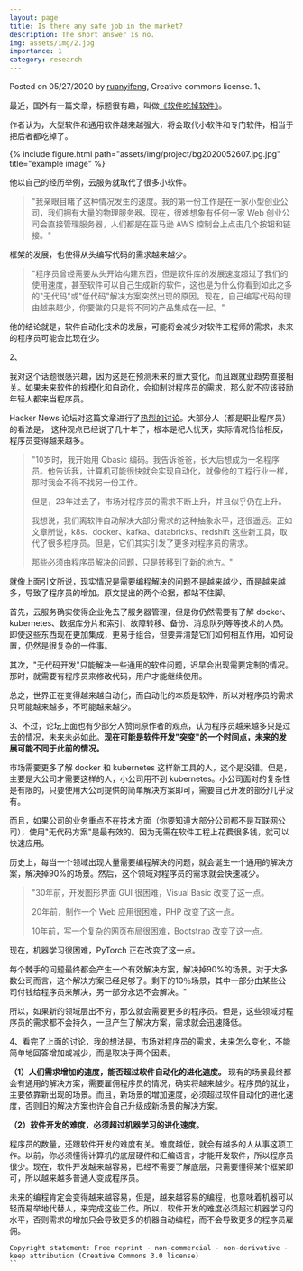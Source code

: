 ```yaml
---
layout: page
title: Is there any safe job in the market?
description: The short answer is no. 
img: assets/img/2.jpg
importance: 1
category: research
---
```


Posted on 05/27/2020 by [ruanyifeng](https://www.ruanyifeng.com/blog/2020/05/will-programmers-increase.html), Creative commons license. 
1、

最近，国外有一篇文章，标题很有趣，叫做[《软件吃掉软件》](https://themargins.substack.com/p/software-will-eat-software-in-a-remote)。

作者认为，大型软件和通用软件越来越强大，将会取代小软件和专门软件，相当于把后者都吃掉了。

{% include figure.html path="assets/img/project/bg2020052607.jpg.jpg" title="example image"  %}

他以自己的经历举例，云服务就取代了很多小软件。

> "我亲眼目睹了这种情况发生的速度。我的第一份工作是在一家小型创业公司，我们拥有大量的物理服务器。现在，很难想象有任何一家 Web 创业公司会直接管理服务器，人们都是在亚马逊 AWS 控制台上点击几个按钮和链接。"

框架的发展，也使得从头编写代码的需求越来越少。

> "程序员曾经需要从头开始构建东西，但是软件库的发展速度超过了我们的使用速度，甚至软件可以自己生成新的软件，这也是为什么你看到如此之多的"无代码"或"低代码"解决方案突然出现的原因。现在，自己编写代码的理由越来越少，你要做的只是将不同的产品集成在一起。"

他的结论就是，软件自动化技术的发展，可能将会减少对软件工程师的需求，未来的程序员可能会比现在少。

2、

我对这个话题很感兴趣，因为这是在预测未来的重大变化，而且跟就业趋势直接相关。如果未来软件的规模化和自动化，会抑制对程序员的需求，那么就不应该鼓励年轻人都来当程序员。

Hacker News 论坛对这篇文章进行了[热烈的讨论](https://news.ycombinator.com/item?id=23297463)。大部分人（都是职业程序员）的看法是， 这种观点已经说了几十年了，根本是杞人忧天，实际情况恰恰相反，程序员变得越来越多。

> "10岁时，我开始用 Qbasic 编码。我告诉爸爸，长大后想成为一名程序员。他告诉我，计算机可能很快就会实现自动化，就像他的工程行业一样，那时我会不得不找另一份工作。
>
> 但是，23年过去了，市场对程序员的需求不断上升，并且似乎仍在上升。
> 
> 我想说，我们离软件自动解决大部分需求的这种抽象水平，还很遥远。正如文章所说，k8s、docker、kafka、databricks、redshift 这些新工具，取代了很多程序员。但是，它们其实引发了更多对程序员的需求。
> 
> 那些必须由程序员解决的问题，只是转移到了新的地方。"

就像上面引文所说，现实情况是需要编程解决的问题不是越来越少，而是越来越多，导致了程序员的增加。原文提出的两个论据，都站不住脚。

首先，云服务确实使得企业免去了服务器管理，但是你仍然需要有了解 docker、kubernetes、数据库分片和索引、故障转移、备份、消息队列等等技术的人员。即使这些东西现在更加集成，更易于组合，但要弄清楚它们如何相互作用，如何设置，仍然是很复杂的一件事。

其次，"无代码开发"只能解决一些通用的软件问题，迟早会出现需要定制的情况。那时，就需要有程序员来修改代码，用户才能继续使用。

总之，世界正在变得越来越自动化，而自动化的本质是软件，所以对程序员的需求只可能越来越多，不可能越来越少。

3、不过，论坛上面也有少部分人赞同原作者的观点，认为程序员越来越多只是过去的情况，未来未必如此。**现在可能是软件开发"突变"的一个时间点，未来的发展可能不同于此前的情况。**

市场需要更多了解 docker 和 kubernetes 这样新工具的人，这个是没错。但是，主要是大公司才需要这样的人，小公司用不到 kubernetes。小公司面对的复杂性是有限的，只要使用大公司提供的简单解决方案即可，需要自己开发的部分几乎没有。

而且，如果公司的业务重点不在技术方面（你要知道大部分公司都不是互联网公司），使用"无代码方案"是最有效的。因为无需在软件工程上花费很多钱，就可以快速应用。

历史上，每当一个领域出现大量需要编程解决的问题，就会诞生一个通用的解决方案，解决掉90%的场景。然后，这个领域对程序员的需求就会快速减少。

> "30年前，开发图形界面 GUI 很困难，Visual Basic 改变了这一点。
>
> 20年前，制作一个 Web 应用很困难，PHP 改变了这一点。
>
> 10年前，写一个复杂的网页布局很困难，Bootstrap 改变了这一点。

现在，机器学习很困难，PyTorch 正在改变了这一点。

每个棘手的问题最终都会产生一个有效解决方案，解决掉90%的场景。对于大多数公司而言，这个解决方案已经足够了。剩下的10％场景，其中一部分由某些公司付钱给程序员来解决，另一部分永远不会解决。"

所以，如果新的领域层出不穷，那么就会需要更多的程序员。但是，这些领域对程序员的需求都不会持久，一旦产生了解决方案，需求就会迅速降低。

4、看完了上面的讨论，我的想法是，市场对程序员的需求，未来怎么变化，不能简单地回答增加或减少，而是取决于两个因素。

**（1）人们需求增加的速度，能否超过软件自动化的进化速度。**
现有的场景最终都会有通用的解决方案，需要雇佣程序员的情况，确实将越来越少。程序员的就业，主要依靠新出现的场景。而且，新场景的增加速度，必须超过软件自动化的进化速度，否则旧的解决方案也许会自己升级成新场景的解决方案。

**（2）软件开发的难度，必须超过机器学习的进化速度。**

程序员的数量，还跟软件开发的难度有关。难度越低，就会有越多的人从事这项工作。以前，你必须懂得计算机的底层硬件和汇编语言，才能开发软件，所以程序员很少。现在，软件开发越来越容易，已经不需要了解底层，只需要懂得某个框架即可，所以越来越多普通人变成程序员。

未来的编程肯定会变得越来越容易，但是，越来越容易的编程，也意味着机器可以轻而易举地代替人，来完成这些工作。所以，软件开发的难度必须超过机器学习的水平，否则需求的增加只会导致更多的机器自动编程，而不会导致更多的程序员雇佣。

```
Copyright statement: Free reprint - non-commercial - non-derivative - keep attribution (Creative Commons 3.0 license)
``